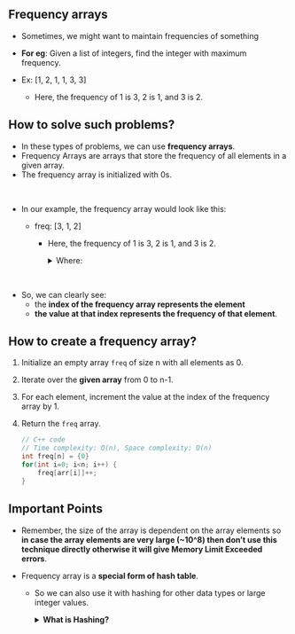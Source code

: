 ## Frequency arrays

- Sometimes, we might want to maintain frequencies of something
  <br>
- **For eg**: Given a list of integers, find the integer with maximum frequency.

- Ex: [1, 2, 1, 1, 3, 3]

  - Here, the frequency of 1 is 3, 2 is 1, and 3 is 2.

## How to solve such problems?

- In these types of problems, we can use **frequency arrays**.
- Frequency Arrays are arrays that store the frequency of all elements in a given array.
- The frequency array is initialized with 0s.

<br>

- In our example, the frequency array would look like this:

  - freq: [3, 1, 2]

    - Here, the frequency of 1 is 3, 2 is 1, and 3 is 2.

        <details>
            <summary>Where: </summary>

      - freq[1] = means how many times 1 is present in the array = 3
      - freq[2] = means how many times 2 is present in the array = 1
      - freq[3] = means how many times 3 is present in the array = 2
      </details>

<br>

- So, we can clearly see:
  - the **index of the frequency array represents the element**
  - **the value at that index represents the frequency of that element**.

## How to create a frequency array?

1. Initialize an empty array `freq` of size n with all elements as 0.
2. Iterate over the **given array** from 0 to n-1.
3. For each element, increment the value at the index of the frequency array by 1.
4. Return the `freq` array.

   ```cpp
   // C++ code
   // Time complexity: O(n), Space complexity: O(n)
   int freq[n] = {0}
   for(int i=0; i<n; i++) {
       freq[arr[i]]++;
   }
   ```

## Important Points

- Remember, the size of the array is dependent on the array elements so **in case the array elements are very large (~10^8) then don’t use this technique directly otherwise it will give Memory Limit Exceeded errors**.

- Frequency array is a **special form of hash table**.

  - So we can also use it with hashing for other data types or large integer values.
    <details>
        <summary><b>What is Hashing?</b></summary>

    - Hashing is a technique of mapping one thing to another using a hash function.
    - A hash function takes an argument of one type, and converts it into another value either of same type or different type.
    - Generally, the output of hash functions is integers.

    </deatils>
